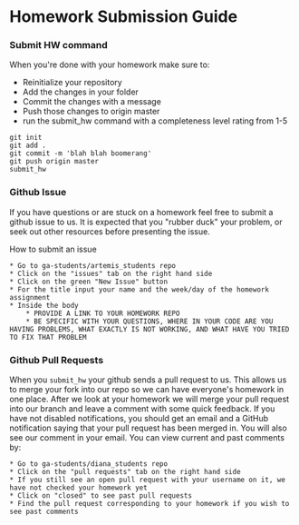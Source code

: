 # Homework Submission Guide

### Submit HW command 

When you're done with your homework make sure to:

* Reinitialize your repository
* Add the changes in your folder
* Commit the changes with a message
* Push those changes to origin master
* run the submit_hw command with a completeness level rating from 1-5

```
git init
git add .
git commit -m 'blah blah boomerang'
git push origin master
submit_hw
```



### Github Issue

If you have questions or are stuck on a homework feel free to submit a github issue to us. It is expected that you "rubber duck" your problem, or seek out other resources before presenting the issue. 

How to submit an issue

```
* Go to ga-students/artemis_students repo
* Click on the "issues" tab on the right hand side
* Click on the green "New Issue" button
* For the title input your name and the week/day of the homework assignment
* Inside the body
	* PROVIDE A LINK TO YOUR HOMEWORK REPO
	* BE SPECIFIC WITH YOUR QUESTIONS, WHERE IN YOUR CODE ARE YOU HAVING PROBLEMS, WHAT EXACTLY IS NOT WORKING, AND WHAT HAVE YOU TRIED TO FIX THAT PROBLEM
```

### Github Pull Requests

When you `submit_hw` your github sends a pull request to us. This allows us to merge your fork into our repo so we can have everyone's homework in one place. After we look at your homework we will merge your pull request into our branch and leave a comment with some quick feedback. If you have not disabled notifications, you should get an email and a GitHub notification saying that your pull request has been merged in. You will also see our comment in your email. You can view current and past comments by:

```
* Go to ga-students/diana_students repo
* Click on the "pull requests" tab on the right hand side
* If you still see an open pull request with your username on it, we have not checked your homework yet
* Click on "closed" to see past pull requests
* Find the pull request corresponding to your homework if you wish to see past comments
